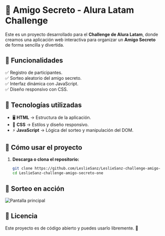 # 🎁 Amigo Secreto - Alura Latam Challenge  

Este es un proyecto desarrollado para el **Challenge de Alura Latam**, donde creamos una aplicación web interactiva para organizar un **Amigo Secreto** de forma sencilla y divertida.  

## 📌 Funcionalidades  
✅ Registro de participantes.  
✅ Sorteo aleatorio del amigo secreto.  
✅ Interfaz dinámica con JavaScript.  
✅ Diseño responsivo con CSS.  

## 🚀 Tecnologías utilizadas  
- 🖥️ **HTML** → Estructura de la aplicación.  
- 🎨 **CSS** → Estilos y diseño responsivo.  
- ⚡ **JavaScript** → Lógica del sorteo y manipulación del DOM.  

## 📂 Cómo usar el proyecto  
1. **Descarga o clona el repositorio:**  
   ```bash
   git clone https://github.com/LeslieSanz/LeslieSanz-challenge-amigo-secreto-one.git
   cd LeslieSanz-challenge-amigo-secreto-one

## 🎲 Sorteo en acción
![Pantalla principal](screenshot.png)

## 📜 Licencia
Este proyecto es de código abierto y puedes usarlo libremente. 🎉